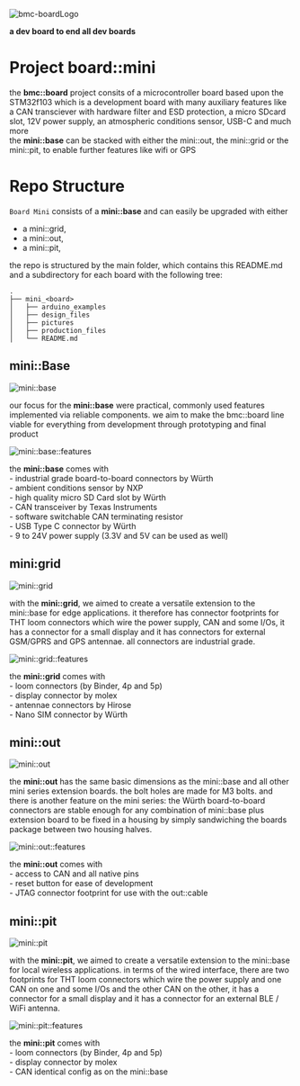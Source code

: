 ![`bmc-board`Logo](./mini_base/pictures/logo.png)

**a dev board to end all dev boards**

# Project board::mini
the **bmc::board** project consits of a microcontroller board based upon the STM32f103 which is a development board with many auxiliary features like a CAN transciever with hardware filter and ESD protection, a micro SDcard slot, 12V power supply, an atmospheric conditions sensor, USB-C and much more  
the **mini::base** can be stacked with either the mini::out, the mini::grid or the mini::pit, to enable further features like wifi or GPS  

# Repo Structure
`Board Mini` consists of a **mini::base** and can easily be upgraded with either  
- a mini::grid,  
- a mini::out,  
- a mini::pit,  

the repo is structured by the main folder, which contains this README.md and a subdirectory for each board with the following tree:  
```
.
├── mini_<board>
│   ├── arduino_examples
│   ├── design_files
│   ├── pictures
│   ├── production_files
│   └── README.md
```

## mini::Base
![mini::base](./mini_base/pictures/mini_base_cad.png "mini::base")

our focus for the **mini::base** were practical, commonly used features implemented via reliable components. we aim to make the bmc::board line viable for everything from development through prototyping and final product  

![mini::base::features](./mini_base/pictures/mini_base_features.png "mini::base::features")

the **mini::base** comes with  
    - industrial grade board-to-board connectors by Würth  
    - ambient conditions sensor by NXP  
    - high quality micro SD Card slot by Würth  
    - CAN transceiver by Texas Instruments  
    - software switchable CAN terminating resistor  
    - USB Type C connector by Würth  
    - 9 to 24V power supply (3.3V and 5V can be used as well)  

## mini:grid
![mini::grid](./mini_grid/pictures/mini_grid_cad.png "mini::grid")

with the **mini::grid**, we aimed to create a versatile extension to the mini::base for edge applications. it therefore has connector footprints for THT loom connectors which wire the power supply, CAN and some I/Os, it has a connector for a small display and it has connectors for external GSM/GPRS and GPS antennae. all connectors are industrial grade.  

![mini::grid::features](./mini_grid/pictures/mini_grid_features.png "mini::grid::features")

the **mini::grid** comes with  
    - loom connectors (by Binder, 4p and 5p)  
    - display connector by molex  
    - antennae connectors by Hirose  
    - Nano SIM connector by Würth  

## mini::out
![mini::out](./mini_out/pictures/mini_out_cad.png "mini::out")

the **mini::out** has the same basic dimensions as the mini::base and all other mini series extension boards. the bolt holes are made for M3 bolts. and there is another feature on the mini series: the Würth board-to-board connectors are stable enough for any combination of mini::base plus extension board to be fixed in a housing by simply sandwiching the boards package between two housing halves.  

![mini::out::features](./mini_out/pictures/mini_out_features.png "mini::out::features")

the **mini::out** comes with  
    - access to CAN and all native pins  
    - reset button for ease of development  
    - JTAG connector footprint for use with the out::cable  

## mini::pit
![mini::pit](./mini_pit/pictures/mini_pit_cad.png "mini::pit")

with the **mini::pit**, we aimed to create a versatile extension to the mini::base for local wireless applications. in terms of the wired interface, there are two footprints for THT loom connectors which wire the power supply and one CAN on one and some I/Os and the other CAN on the other, it has a connector for a small display and it has a connector for an external BLE / WiFi antenna.  

![mini::pit::features](./mini_pit/pictures/mini_pit_features.png "mini::pit::features")

the **mini::pit** comes with  
    - loom connectors (by Binder, 4p and 5p)  
    - display connector by molex  
    - CAN identical config as on the mini::base  


